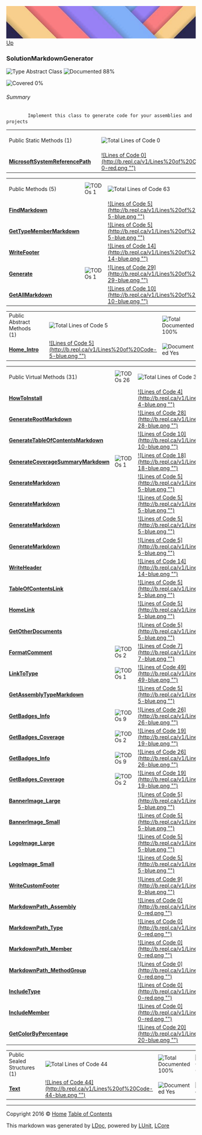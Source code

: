 ![](../Content/LDoc-banner-small.png "")
[Up](../LDoc.md)

### SolutionMarkdownGenerator

![Type Abstract Class](http://b.repl.ca/v1/Type-Abstract%20Class-blue.png "") ![Documented 88%](http://b.repl.ca/v1/Documented-88%25-green.png "")

![Covered 0%](http://b.repl.ca/v1/Covered-0%25-red.png "")


###### Summary

            Implement this class to generate code for your assemblies and projects
            

<table style="width: 100%">
<tr><td>Public Static Methods (1)</td>
<td></td>
<td><img src="http://b.repl.ca/v1/Total%20Lines%20of%20Code-0-red.png" alt="Total Lines of Code 0" /></td>
<td><img src="http://b.repl.ca/v1/Total%20Documented-100%25-brightgreen.png" alt="Total Documented 100%" /></td>
<td><img src="http://b.repl.ca/v1/Total%20Coverage-0%25-red.png" alt="Total Coverage 0%" /></td></tr>
<tr><td><strong><a href="SolutionMarkdownGenerator_MicrosoftSystemReferencePath.md" alt="">MicrosoftSystemReferencePath</a></strong></td>
<td>   </td>
<td><a href="../Markdown/SolutionMarkdownGenerator.cs#L43" alt="">![Lines of Code 0](http://b.repl.ca/v1/Lines%20of%20Code-0-red.png "")</a></td>
<td><img src="http://b.repl.ca/v1/Documented-Yes-brightgreen.png" alt="Documented Yes" /></td>
<td><img src="http://b.repl.ca/v1/Covered-No-red.png" alt="Covered No" /></td></tr>
</table>


<table style="width: 100%">
<tr><td>Public Methods (5)</td>
<td><img src="http://b.repl.ca/v1/TODOs-1-orange.png" alt="TODOs 1" /></td>
<td><img src="http://b.repl.ca/v1/Total%20Lines%20of%20Code-63-blue.png" alt="Total Lines of Code 63" /></td>
<td><img src="http://b.repl.ca/v1/Total%20Documented-80%25-green.png" alt="Total Documented 80%" /></td>
<td><img src="http://b.repl.ca/v1/Total%20Coverage-0%25-red.png" alt="Total Coverage 0%" /></td></tr>
<tr><td><strong><a href="SolutionMarkdownGenerator_FindMarkdown.md" alt="">FindMarkdown</a></strong></td>
<td>   </td>
<td><a href="../Markdown/SolutionMarkdownGenerator.cs#L49" alt="">![Lines of Code 5](http://b.repl.ca/v1/Lines%20of%20Code-5-blue.png "")</a></td>
<td><img src="http://b.repl.ca/v1/Documented-Yes-brightgreen.png" alt="Documented Yes" /></td>
<td><img src="http://b.repl.ca/v1/Covered-No-red.png" alt="Covered No" /></td></tr>
<tr><td><strong><a href="SolutionMarkdownGenerator_GetTypeMemberMarkdown.md" alt="">GetTypeMemberMarkdown</a></strong></td>
<td>   </td>
<td><a href="../Markdown/SolutionMarkdownGenerator.cs#L467" alt="">![Lines of Code 5](http://b.repl.ca/v1/Lines%20of%20Code-5-blue.png "")</a></td>
<td><img src="http://b.repl.ca/v1/Documented-Yes-brightgreen.png" alt="Documented Yes" /></td>
<td><img src="http://b.repl.ca/v1/Covered-No-red.png" alt="Covered No" /></td></tr>
<tr><td><strong><a href="SolutionMarkdownGenerator_WriteFooter.md" alt="">WriteFooter</a></strong></td>
<td>   </td>
<td><a href="../Markdown/SolutionMarkdownGenerator.cs#L697" alt="">![Lines of Code 14](http://b.repl.ca/v1/Lines%20of%20Code-14-blue.png "")</a></td>
<td><img src="http://b.repl.ca/v1/Documented-Yes-brightgreen.png" alt="Documented Yes" /></td>
<td><img src="http://b.repl.ca/v1/Covered-No-red.png" alt="Covered No" /></td></tr>
<tr><td><strong><a href="SolutionMarkdownGenerator_Generate.md" alt="">Generate</a></strong></td>
<td><img src="http://b.repl.ca/v1/TODOs-1-yellow.png" alt="TODOs 1" />   </td>
<td><a href="../Markdown/SolutionMarkdownGenerator.cs#L905" alt="">![Lines of Code 29](http://b.repl.ca/v1/Lines%20of%20Code-29-blue.png "")</a></td>
<td><img src="http://b.repl.ca/v1/Documented-Yes-brightgreen.png" alt="Documented Yes" /></td>
<td><img src="http://b.repl.ca/v1/Covered-No-red.png" alt="Covered No" /></td></tr>
<tr><td><strong><a href="SolutionMarkdownGenerator_GetAllMarkdown.md" alt="">GetAllMarkdown</a></strong></td>
<td>   </td>
<td><a href="../Markdown/SolutionMarkdownGenerator.cs#L953" alt="">![Lines of Code 10](http://b.repl.ca/v1/Lines%20of%20Code-10-blue.png "")</a></td>
<td><img src="http://b.repl.ca/v1/Documented-No-red.png" alt="Documented No" /></td>
<td><img src="http://b.repl.ca/v1/Covered-No-red.png" alt="Covered No" /></td></tr>
</table>


<table style="width: 100%">
<tr><td>Public Abstract Methods (1)</td>
<td></td>
<td><img src="http://b.repl.ca/v1/Total%20Lines%20of%20Code-5-blue.png" alt="Total Lines of Code 5" /></td>
<td><img src="http://b.repl.ca/v1/Total%20Documented-100%25-brightgreen.png" alt="Total Documented 100%" /></td>
<td><img src="http://b.repl.ca/v1/Total%20Coverage-0%25-red.png" alt="Total Coverage 0%" /></td></tr>
<tr><td><strong><a href="SolutionMarkdownGenerator_Home_Intro.md" alt="">Home_Intro</a></strong></td>
<td>   </td>
<td><a href="../Markdown/SolutionMarkdownGenerator.cs#L129" alt="">![Lines of Code 5](http://b.repl.ca/v1/Lines%20of%20Code-5-blue.png "")</a></td>
<td><img src="http://b.repl.ca/v1/Documented-Yes-brightgreen.png" alt="Documented Yes" /></td>
<td><img src="http://b.repl.ca/v1/Covered-No-red.png" alt="Covered No" /></td></tr>
</table>


<table style="width: 100%">
<tr><td>Public Virtual Methods (31)</td>
<td><img src="http://b.repl.ca/v1/TODOs-26-orange.png" alt="TODOs 26" /></td>
<td><img src="http://b.repl.ca/v1/Total%20Lines%20of%20Code-309-blue.png" alt="Total Lines of Code 309" /></td>
<td><img src="http://b.repl.ca/v1/Total%20Documented-87%25-green.png" alt="Total Documented 87%" /></td>
<td><img src="http://b.repl.ca/v1/Total%20Coverage-0%25-red.png" alt="Total Coverage 0%" /></td></tr>
<tr><td><strong><a href="SolutionMarkdownGenerator_HowToInstall.md" alt="">HowToInstall</a></strong></td>
<td>   </td>
<td><a href="../Markdown/SolutionMarkdownGenerator.cs#L139" alt="">![Lines of Code 4](http://b.repl.ca/v1/Lines%20of%20Code-4-blue.png "")</a></td>
<td><img src="http://b.repl.ca/v1/Documented-Yes-brightgreen.png" alt="Documented Yes" /></td>
<td><img src="http://b.repl.ca/v1/Covered-No-red.png" alt="Covered No" /></td></tr>
<tr><td><strong><a href="SolutionMarkdownGenerator_GenerateRootMarkdown.md" alt="">GenerateRootMarkdown</a></strong></td>
<td>   </td>
<td><a href="../Markdown/SolutionMarkdownGenerator.cs#L195" alt="">![Lines of Code 28](http://b.repl.ca/v1/Lines%20of%20Code-28-blue.png "")</a></td>
<td><img src="http://b.repl.ca/v1/Documented-No-red.png" alt="Documented No" /></td>
<td><img src="http://b.repl.ca/v1/Covered-No-red.png" alt="Covered No" /></td></tr>
<tr><td><strong><a href="SolutionMarkdownGenerator_GenerateTableOfContentsMarkdown.md" alt="">GenerateTableOfContentsMarkdown</a></strong></td>
<td>   </td>
<td><a href="../Markdown/SolutionMarkdownGenerator.cs#L240" alt="">![Lines of Code 10](http://b.repl.ca/v1/Lines%20of%20Code-10-blue.png "")</a></td>
<td><img src="http://b.repl.ca/v1/Documented-No-red.png" alt="Documented No" /></td>
<td><img src="http://b.repl.ca/v1/Covered-No-red.png" alt="Covered No" /></td></tr>
<tr><td><strong><a href="SolutionMarkdownGenerator_GenerateCoverageSummaryMarkdown.md" alt="">GenerateCoverageSummaryMarkdown</a></strong></td>
<td><img src="http://b.repl.ca/v1/TODOs-1-yellow.png" alt="TODOs 1" />   </td>
<td><a href="../Markdown/SolutionMarkdownGenerator.cs#L258" alt="">![Lines of Code 18](http://b.repl.ca/v1/Lines%20of%20Code-18-blue.png "")</a></td>
<td><img src="http://b.repl.ca/v1/Documented-No-red.png" alt="Documented No" /></td>
<td><img src="http://b.repl.ca/v1/Covered-No-red.png" alt="Covered No" /></td></tr>
<tr><td><strong><a href="SolutionMarkdownGenerator_GenerateMarkdown-0.md" alt="">GenerateMarkdown</a></strong></td>
<td>   </td>
<td><a href="../Markdown/SolutionMarkdownGenerator.cs#L287" alt="">![Lines of Code 5](http://b.repl.ca/v1/Lines%20of%20Code-5-blue.png "")</a></td>
<td><img src="http://b.repl.ca/v1/Documented-Yes-brightgreen.png" alt="Documented Yes" /></td>
<td><img src="http://b.repl.ca/v1/Covered-No-red.png" alt="Covered No" /></td></tr>
<tr><td><strong><a href="SolutionMarkdownGenerator_GenerateMarkdown-1.md" alt="">GenerateMarkdown</a></strong></td>
<td>   </td>
<td><a href="../Markdown/SolutionMarkdownGenerator.cs#L295" alt="">![Lines of Code 5](http://b.repl.ca/v1/Lines%20of%20Code-5-blue.png "")</a></td>
<td><img src="http://b.repl.ca/v1/Documented-Yes-brightgreen.png" alt="Documented Yes" /></td>
<td><img src="http://b.repl.ca/v1/Covered-No-red.png" alt="Covered No" /></td></tr>
<tr><td><strong><a href="SolutionMarkdownGenerator_GenerateMarkdown-2.md" alt="">GenerateMarkdown</a></strong></td>
<td>   </td>
<td><a href="../Markdown/SolutionMarkdownGenerator.cs#L303" alt="">![Lines of Code 5](http://b.repl.ca/v1/Lines%20of%20Code-5-blue.png "")</a></td>
<td><img src="http://b.repl.ca/v1/Documented-Yes-brightgreen.png" alt="Documented Yes" /></td>
<td><img src="http://b.repl.ca/v1/Covered-No-red.png" alt="Covered No" /></td></tr>
<tr><td><strong><a href="SolutionMarkdownGenerator_GenerateMarkdown-3.md" alt="">GenerateMarkdown</a></strong></td>
<td>   </td>
<td><a href="../Markdown/SolutionMarkdownGenerator.cs#L311" alt="">![Lines of Code 5](http://b.repl.ca/v1/Lines%20of%20Code-5-blue.png "")</a></td>
<td><img src="http://b.repl.ca/v1/Documented-Yes-brightgreen.png" alt="Documented Yes" /></td>
<td><img src="http://b.repl.ca/v1/Covered-No-red.png" alt="Covered No" /></td></tr>
<tr><td><strong><a href="SolutionMarkdownGenerator_WriteHeader.md" alt="">WriteHeader</a></strong></td>
<td>   </td>
<td><a href="../Markdown/SolutionMarkdownGenerator.cs#L329" alt="">![Lines of Code 14](http://b.repl.ca/v1/Lines%20of%20Code-14-blue.png "")</a></td>
<td><img src="http://b.repl.ca/v1/Documented-Yes-brightgreen.png" alt="Documented Yes" /></td>
<td><img src="http://b.repl.ca/v1/Covered-No-red.png" alt="Covered No" /></td></tr>
<tr><td><strong><a href="SolutionMarkdownGenerator_TableOfContentsLink.md" alt="">TableOfContentsLink</a></strong></td>
<td>   </td>
<td><a href="../Markdown/SolutionMarkdownGenerator.cs#L357" alt="">![Lines of Code 5](http://b.repl.ca/v1/Lines%20of%20Code-5-blue.png "")</a></td>
<td><img src="http://b.repl.ca/v1/Documented-Yes-brightgreen.png" alt="Documented Yes" /></td>
<td><img src="http://b.repl.ca/v1/Covered-No-red.png" alt="Covered No" /></td></tr>
<tr><td><strong><a href="SolutionMarkdownGenerator_HomeLink.md" alt="">HomeLink</a></strong></td>
<td>   </td>
<td><a href="../Markdown/SolutionMarkdownGenerator.cs#L365" alt="">![Lines of Code 5](http://b.repl.ca/v1/Lines%20of%20Code-5-blue.png "")</a></td>
<td><img src="http://b.repl.ca/v1/Documented-Yes-brightgreen.png" alt="Documented Yes" /></td>
<td><img src="http://b.repl.ca/v1/Covered-No-red.png" alt="Covered No" /></td></tr>
<tr><td><strong><a href="SolutionMarkdownGenerator_GetOtherDocuments.md" alt="">GetOtherDocuments</a></strong></td>
<td>   </td>
<td><a href="../Markdown/SolutionMarkdownGenerator.cs#L373" alt="">![Lines of Code 5](http://b.repl.ca/v1/Lines%20of%20Code-5-blue.png "")</a></td>
<td><img src="http://b.repl.ca/v1/Documented-No-red.png" alt="Documented No" /></td>
<td><img src="http://b.repl.ca/v1/Covered-No-red.png" alt="Covered No" /></td></tr>
<tr><td><strong><a href="SolutionMarkdownGenerator_FormatComment.md" alt="">FormatComment</a></strong></td>
<td><img src="http://b.repl.ca/v1/TODOs-2-yellow.png" alt="TODOs 2" />   </td>
<td><a href="../Markdown/SolutionMarkdownGenerator.cs#L381" alt="">![Lines of Code 7](http://b.repl.ca/v1/Lines%20of%20Code-7-blue.png "")</a></td>
<td><img src="http://b.repl.ca/v1/Documented-Yes-brightgreen.png" alt="Documented Yes" /></td>
<td><img src="http://b.repl.ca/v1/Covered-No-red.png" alt="Covered No" /></td></tr>
<tr><td><strong><a href="SolutionMarkdownGenerator_LinkToType.md" alt="">LinkToType</a></strong></td>
<td><img src="http://b.repl.ca/v1/TODOs-1-yellow.png" alt="TODOs 1" />   </td>
<td><a href="../Markdown/SolutionMarkdownGenerator.cs#L396" alt="">![Lines of Code 49](http://b.repl.ca/v1/Lines%20of%20Code-49-blue.png "")</a></td>
<td><img src="http://b.repl.ca/v1/Documented-Yes-brightgreen.png" alt="Documented Yes" /></td>
<td><img src="http://b.repl.ca/v1/Covered-No-red.png" alt="Covered No" /></td></tr>
<tr><td><strong><a href="SolutionMarkdownGenerator_GetAssemblyTypeMarkdown.md" alt="">GetAssemblyTypeMarkdown</a></strong></td>
<td>   </td>
<td><a href="../Markdown/SolutionMarkdownGenerator.cs#L475" alt="">![Lines of Code 5](http://b.repl.ca/v1/Lines%20of%20Code-5-blue.png "")</a></td>
<td><img src="http://b.repl.ca/v1/Documented-Yes-brightgreen.png" alt="Documented Yes" /></td>
<td><img src="http://b.repl.ca/v1/Covered-No-red.png" alt="Covered No" /></td></tr>
<tr><td><strong><a href="SolutionMarkdownGenerator_GetBadges_Info-0.md" alt="">GetBadges_Info</a></strong></td>
<td><img src="http://b.repl.ca/v1/TODOs-9-yellow.png" alt="TODOs 9" />   </td>
<td><a href="../Markdown/SolutionMarkdownGenerator.cs#L491" alt="">![Lines of Code 26](http://b.repl.ca/v1/Lines%20of%20Code-26-blue.png "")</a></td>
<td><img src="http://b.repl.ca/v1/Documented-Yes-brightgreen.png" alt="Documented Yes" /></td>
<td><img src="http://b.repl.ca/v1/Covered-No-red.png" alt="Covered No" /></td></tr>
<tr><td><strong><a href="SolutionMarkdownGenerator_GetBadges_Coverage-0.md" alt="">GetBadges_Coverage</a></strong></td>
<td><img src="http://b.repl.ca/v1/TODOs-2-yellow.png" alt="TODOs 2" />   </td>
<td><a href="../Markdown/SolutionMarkdownGenerator.cs#L520" alt="">![Lines of Code 19](http://b.repl.ca/v1/Lines%20of%20Code-19-blue.png "")</a></td>
<td><img src="http://b.repl.ca/v1/Documented-Yes-brightgreen.png" alt="Documented Yes" /></td>
<td><img src="http://b.repl.ca/v1/Covered-No-red.png" alt="Covered No" /></td></tr>
<tr><td><strong><a href="SolutionMarkdownGenerator_GetBadges_Info-1.md" alt="">GetBadges_Info</a></strong></td>
<td><img src="http://b.repl.ca/v1/TODOs-9-yellow.png" alt="TODOs 9" />   </td>
<td><a href="../Markdown/SolutionMarkdownGenerator.cs#L491" alt="">![Lines of Code 26](http://b.repl.ca/v1/Lines%20of%20Code-26-blue.png "")</a></td>
<td><img src="http://b.repl.ca/v1/Documented-Yes-brightgreen.png" alt="Documented Yes" /></td>
<td><img src="http://b.repl.ca/v1/Covered-No-red.png" alt="Covered No" /></td></tr>
<tr><td><strong><a href="SolutionMarkdownGenerator_GetBadges_Coverage-1.md" alt="">GetBadges_Coverage</a></strong></td>
<td><img src="http://b.repl.ca/v1/TODOs-2-yellow.png" alt="TODOs 2" />   </td>
<td><a href="../Markdown/SolutionMarkdownGenerator.cs#L520" alt="">![Lines of Code 19](http://b.repl.ca/v1/Lines%20of%20Code-19-blue.png "")</a></td>
<td><img src="http://b.repl.ca/v1/Documented-Yes-brightgreen.png" alt="Documented Yes" /></td>
<td><img src="http://b.repl.ca/v1/Covered-No-red.png" alt="Covered No" /></td></tr>
<tr><td><strong><a href="SolutionMarkdownGenerator_BannerImage_Large.md" alt="">BannerImage_Large</a></strong></td>
<td>   </td>
<td><a href="../Markdown/SolutionMarkdownGenerator.cs#L677" alt="">![Lines of Code 5](http://b.repl.ca/v1/Lines%20of%20Code-5-blue.png "")</a></td>
<td><img src="http://b.repl.ca/v1/Documented-Yes-brightgreen.png" alt="Documented Yes" /></td>
<td><img src="http://b.repl.ca/v1/Covered-No-red.png" alt="Covered No" /></td></tr>
<tr><td><strong><a href="SolutionMarkdownGenerator_BannerImage_Small.md" alt="">BannerImage_Small</a></strong></td>
<td>   </td>
<td><a href="../Markdown/SolutionMarkdownGenerator.cs#L682" alt="">![Lines of Code 5](http://b.repl.ca/v1/Lines%20of%20Code-5-blue.png "")</a></td>
<td><img src="http://b.repl.ca/v1/Documented-Yes-brightgreen.png" alt="Documented Yes" /></td>
<td><img src="http://b.repl.ca/v1/Covered-No-red.png" alt="Covered No" /></td></tr>
<tr><td><strong><a href="SolutionMarkdownGenerator_LogoImage_Large.md" alt="">LogoImage_Large</a></strong></td>
<td>   </td>
<td><a href="../Markdown/SolutionMarkdownGenerator.cs#L687" alt="">![Lines of Code 5](http://b.repl.ca/v1/Lines%20of%20Code-5-blue.png "")</a></td>
<td><img src="http://b.repl.ca/v1/Documented-Yes-brightgreen.png" alt="Documented Yes" /></td>
<td><img src="http://b.repl.ca/v1/Covered-No-red.png" alt="Covered No" /></td></tr>
<tr><td><strong><a href="SolutionMarkdownGenerator_LogoImage_Small.md" alt="">LogoImage_Small</a></strong></td>
<td>   </td>
<td><a href="../Markdown/SolutionMarkdownGenerator.cs#L692" alt="">![Lines of Code 5](http://b.repl.ca/v1/Lines%20of%20Code-5-blue.png "")</a></td>
<td><img src="http://b.repl.ca/v1/Documented-Yes-brightgreen.png" alt="Documented Yes" /></td>
<td><img src="http://b.repl.ca/v1/Covered-No-red.png" alt="Covered No" /></td></tr>
<tr><td><strong><a href="SolutionMarkdownGenerator_WriteCustomFooter.md" alt="">WriteCustomFooter</a></strong></td>
<td>   </td>
<td><a href="../Markdown/SolutionMarkdownGenerator.cs#L716" alt="">![Lines of Code 9](http://b.repl.ca/v1/Lines%20of%20Code-9-blue.png "")</a></td>
<td><img src="http://b.repl.ca/v1/Documented-Yes-brightgreen.png" alt="Documented Yes" /></td>
<td><img src="http://b.repl.ca/v1/Covered-No-red.png" alt="Covered No" /></td></tr>
<tr><td><strong><a href="SolutionMarkdownGenerator_MarkdownPath_Assembly.md" alt="">MarkdownPath_Assembly</a></strong></td>
<td>   </td>
<td><a href="../Markdown/SolutionMarkdownGenerator.cs#L759" alt="">![Lines of Code 0](http://b.repl.ca/v1/Lines%20of%20Code-0-red.png "")</a></td>
<td><img src="http://b.repl.ca/v1/Documented-Yes-brightgreen.png" alt="Documented Yes" /></td>
<td><img src="http://b.repl.ca/v1/Covered-No-red.png" alt="Covered No" /></td></tr>
<tr><td><strong><a href="SolutionMarkdownGenerator_MarkdownPath_Type.md" alt="">MarkdownPath_Type</a></strong></td>
<td>   </td>
<td><a href="../Markdown/SolutionMarkdownGenerator.cs#L765" alt="">![Lines of Code 0](http://b.repl.ca/v1/Lines%20of%20Code-0-red.png "")</a></td>
<td><img src="http://b.repl.ca/v1/Documented-Yes-brightgreen.png" alt="Documented Yes" /></td>
<td><img src="http://b.repl.ca/v1/Covered-No-red.png" alt="Covered No" /></td></tr>
<tr><td><strong><a href="SolutionMarkdownGenerator_MarkdownPath_Member.md" alt="">MarkdownPath_Member</a></strong></td>
<td>   </td>
<td><a href="../Markdown/SolutionMarkdownGenerator.cs#L772" alt="">![Lines of Code 0](http://b.repl.ca/v1/Lines%20of%20Code-0-red.png "")</a></td>
<td><img src="http://b.repl.ca/v1/Documented-Yes-brightgreen.png" alt="Documented Yes" /></td>
<td><img src="http://b.repl.ca/v1/Covered-No-red.png" alt="Covered No" /></td></tr>
<tr><td><strong><a href="SolutionMarkdownGenerator_MarkdownPath_MethodGroup.md" alt="">MarkdownPath_MethodGroup</a></strong></td>
<td>   </td>
<td><a href="../Markdown/SolutionMarkdownGenerator.cs#L787" alt="">![Lines of Code 0](http://b.repl.ca/v1/Lines%20of%20Code-0-red.png "")</a></td>
<td><img src="http://b.repl.ca/v1/Documented-Yes-brightgreen.png" alt="Documented Yes" /></td>
<td><img src="http://b.repl.ca/v1/Covered-No-red.png" alt="Covered No" /></td></tr>
<tr><td><strong><a href="SolutionMarkdownGenerator_IncludeType.md" alt="">IncludeType</a></strong></td>
<td>   </td>
<td><a href="../Markdown/SolutionMarkdownGenerator.cs#L795" alt="">![Lines of Code 0](http://b.repl.ca/v1/Lines%20of%20Code-0-red.png "")</a></td>
<td><img src="http://b.repl.ca/v1/Documented-Yes-brightgreen.png" alt="Documented Yes" /></td>
<td><img src="http://b.repl.ca/v1/Covered-No-red.png" alt="Covered No" /></td></tr>
<tr><td><strong><a href="SolutionMarkdownGenerator_IncludeMember.md" alt="">IncludeMember</a></strong></td>
<td>   </td>
<td><a href="../Markdown/SolutionMarkdownGenerator.cs#L802" alt="">![Lines of Code 0](http://b.repl.ca/v1/Lines%20of%20Code-0-red.png "")</a></td>
<td><img src="http://b.repl.ca/v1/Documented-Yes-brightgreen.png" alt="Documented Yes" /></td>
<td><img src="http://b.repl.ca/v1/Covered-No-red.png" alt="Covered No" /></td></tr>
<tr><td><strong><a href="SolutionMarkdownGenerator_GetColorByPercentage.md" alt="">GetColorByPercentage</a></strong></td>
<td>   </td>
<td><a href="../Markdown/SolutionMarkdownGenerator.cs#L829" alt="">![Lines of Code 20](http://b.repl.ca/v1/Lines%20of%20Code-20-blue.png "")</a></td>
<td><img src="http://b.repl.ca/v1/Documented-Yes-brightgreen.png" alt="Documented Yes" /></td>
<td><img src="http://b.repl.ca/v1/Covered-No-red.png" alt="Covered No" /></td></tr>
</table>


<table style="width: 100%">
<tr><td>Public Sealed Structures (1)</td>
<td></td>
<td><img src="http://b.repl.ca/v1/Total%20Lines%20of%20Code-44-blue.png" alt="Total Lines of Code 44" /></td>
<td><img src="http://b.repl.ca/v1/Total%20Documented-100%25-brightgreen.png" alt="Total Documented 100%" /></td>
<td><img src="http://b.repl.ca/v1/Total%20Coverage-0%25-red.png" alt="Total Coverage 0%" /></td></tr>
<tr><td><strong><a href="SolutionMarkdownGenerator_Text.md" alt="">Text</a></strong></td>
<td>   </td>
<td><a href="../Markdown/SolutionMarkdownGenerator.cs#L972" alt="">![Lines of Code 44](http://b.repl.ca/v1/Lines%20of%20Code-44-blue.png "")</a></td>
<td><img src="http://b.repl.ca/v1/Documented-Yes-brightgreen.png" alt="Documented Yes" /></td>
<td><img src="http://b.repl.ca/v1/Covered-No-red.png" alt="Covered No" /></td></tr>
</table>




---

Copyright 2016 &copy; [Home](../../README.md) [Table of Contents](../../TableOfContents.md)

This markdown was generated by [LDoc](https://github.com/CodeSingularity/LDoc), powered by [LUnit](https://github.com/CodeSingularity/LUnit), [LCore](https://github.com/CodeSingularity/LCore)
